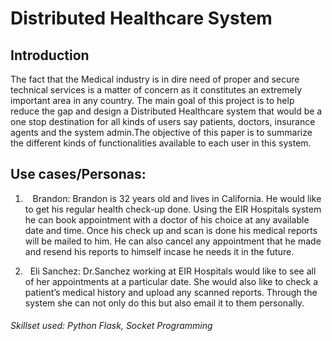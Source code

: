 # Distributed Healthcare System

## Introduction
The fact that the Medical industry is in dire need of proper and secure technical services is a matter of concern as it constitutes an extremely important area in any country. The main goal of this project is to help reduce the gap and design a Distributed Healthcare system that would be a one stop destination for all kinds of users say patients, doctors, insurance agents and the system admin.The objective of this paper is to summarize the different kinds of functionalities available to each user in this system.

## Use cases/Personas:

1.    Brandon: Brandon is 32 years old and lives in California. He would like to get his regular health check-up done. Using the EIR Hospitals system he can book appointment with a doctor of his choice at any available date and time. Once his check up and scan is done his medical reports will be mailed to him. He can also cancel any appointment that he made and resend his reports to himself incase he needs it in the future.

2.   Eli Sanchez: Dr.Sanchez working at EIR Hospitals would like to see all of her appointments at a particular date. She would also like to check a patient’s medical history and upload any scanned reports. Through the system she can not only do this but also email it to them personally.

###### Skillset used: *Python Flask, Socket Programming*

